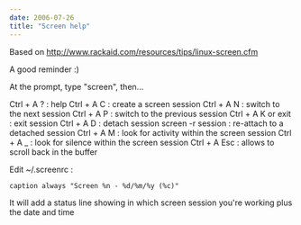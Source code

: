 ```yaml
---
date: 2006-07-26
title: "Screen help"
---
```


Based on http://www.rackaid.com/resources/tips/linux-screen.cfm

A good reminder :)

At the prompt, type "screen", then...

Ctrl + A ? : help
Ctrl + A C : create a screen session
Ctrl + A N : switch to the next session 
Ctrl + A P : switch to the previous session
Ctrl + A K or exit : exit session
Ctrl + A D : detach session
screen -r session : re-attach to a detached session
Ctrl + A M : look for activity within the screen session
Ctrl + A _ : look for silence within the screen session
Ctrl + A Esc : allows to scroll back in the buffer

Edit ~/.screenrc :

`caption always "Screen %n - %d/%m/%y (%c)"`

It will add a status line showing in which screen session you're working plus the date and time 
